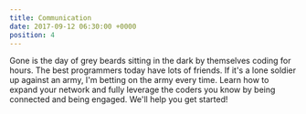 ```yaml
---
title: Communication
date: 2017-09-12 06:30:00 +0000
position: 4
---
```


Gone is the day of grey beards sitting in the dark by themselves coding for hours. The best programmers today have lots of friends. If it's a lone soldier up against an army, I'm betting on the army every time. Learn how to expand your network and fully leverage the coders you know by being connected and being engaged. We'll help you get started!